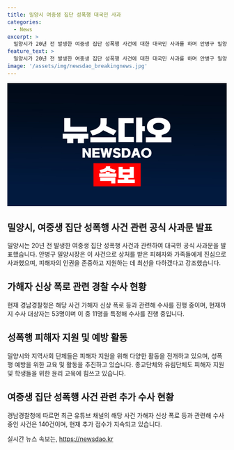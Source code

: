 ```yaml
---
title: 밀양시 여중생 집단 성폭행 대국민 사과
categories:
  - News
excerpt: >
  밀양시가 20년 전 발생한 여중생 집단 성폭행 사건에 대한 대국민 사과를 하며 안병구 밀양시장이 공식 사과문을 발표했다. 안 시장은 우리 모두의 잘못이기도 하다. 아이들을 잘 가르치고 올바르게 이끌어야 했음에도 어른으로서 역할을 제대로 하지 못했다며 사과하고, 피해자 회복을 위한 노력을 약속했다. 경남경찰청에 따르면 유튜브 채널을 통한 가해자 신상 폭로와 관련해 수사 중인 사건은 140건으로, 현재 53명의 수사 대상자 중 11명을 특정해 수사 중이다. (총 단어 수: 148)
feature_text: >
  밀양시가 20년 전 발생한 여중생 집단 성폭행 사건에 대한 대국민 사과를 하며 안병구 밀양시장이 공식 사과문을 발표했다. 안 시장은 우리 모두의 잘못이기도 하다. 아이들을 잘 가르치고 올바르게 이끌어야 했음에도 어른으로서 역할을 제대로 하지 못했다며 사과하고, 피해자 회복을 위한 노력을 약속했다. 경남경찰청에 따르면 유튜브 채널을 통한 가해자 신상 폭로와 관련해 수사 중인 사건은 140건으로, 현재 53명의 수사 대상자 중 11명을 특정해 수사 중이다. (총 단어 수: 148)
image: '/assets/img/newsdao_breakingnews.jpg'
---
```


<p><img src="/assets/img/newsdao_breakingnews.jpg" alt="implanttips 속보" /></p>

<h2 data-ke-size="size26">밀양시, 여중생 집단 성폭행 사건 관련 공식 사과문 발표</h2>

<p data-ke-size="size16">밀양시는 20년 전 발생한 여중생 집단 성폭행 사건과 관련하여 대국민 공식 사과문을 발표했습니다. 안병구 밀양시장은 이 사건으로 상처를 받은 피해자와 가족들에게 진심으로 사과했으며, 피해자의 인권을 존중하고 지원하는 데 최선을 다하겠다고 강조했습니다.</p>

<h2 data-ke-size="size26">가해자 신상 폭로 관련 경찰 수사 현황</h2>

<p data-ke-size="size16">현재 경남경찰청은 해당 사건 가해자 신상 폭로 등과 관련해 수사를 진행 중이며, 현재까지 수사 대상자는 53명이며 이 중 11명을 특정해 수사를 진행 중입니다.</p>

<h2 data-ke-size="size26">성폭행 피해자 지원 및 예방 활동</h2>

<p data-ke-size="size16">밀양시와 지역사회 단체들은 피해자 지원을 위해 다양한 활동을 전개하고 있으며, 성폭행 예방을 위한 교육 및 활동을 추진하고 있습니다. 종교단체와 유림단체도 피해자 지원 및 학생들을 위한 윤리 교육에 힘쓰고 있습니다.</p>

<h2 data-ke-size="size26">여중생 집단 성폭행 사건 관련 추가 수사 현황</h2>

<p data-ke-size="size16">경남경찰청에 따르면 최근 유튜브 채널의 해당 사건 가해자 신상 폭로 등과 관련해 수사 중인 사건은 140건이며, 현재 추가 접수가 지속되고 있습니다.</p>
실시간 뉴스 속보는, <a href="https://newsdao.kr" rel="dofollow">https://newsdao.kr</a>


